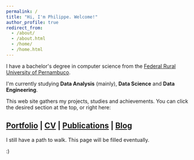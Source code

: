 ```yaml
---
permalink: /
title: "Hi, I'm Philippe. Welcome!"
author_profile: true
redirect_from: 
  - /about/
  - /about.html
  - /home/
  - /home.html
---
```


I have a bachelor's degree in computer science from the [Federal Rural University of Pernambuco](https://ufrpe.br). 

I'm currently studying **Data Analysis** (mainly), **Data Science** and **Data Engineering**.  

This web site gathers my projects, studies and achievements. You can click the desired section at the top, or right here:

## [Portfolio](/portfolio/) | [CV](/cv) | [Publications](/publications) | [Blog](https://listed.to/@santosp1)

I still have a path to walk. This page will be filled eventually.

:)
